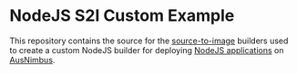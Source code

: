 # NodeJS S2I Custom Example

This repository contains the source for the [source-to-image](https://github.com/openshift/source-to-image)
builders used to create a custom NodeJS builder for deploying [NodeJS applications](https://www.ausnimbus.com.au/languages/nodejs/)
on [AusNimbus](https://www.ausnimbus.com.au/).
